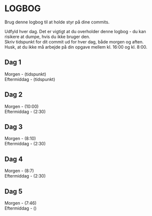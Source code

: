 # LOGBOG

Brug denne logbog til at holde styr på dine commits.

Udfyld hver dag. Det er vigtigt at du overholder denne logbog - du kan risikere at dumpe, hvis du ikke bruger den.  
Skriv tidspunkt for dit commit ud for hver dag, både morgen og aften.  
Husk, at du ikke må arbejde på din opgave mellem kl. 16:00 og kl. 8:00.

## Dag 1

Morgen - (tidspunkt)  
Eftermiddag - (tidspunkt)

## Dag 2

Morgen - (10:00)  
Eftermiddag - (2:30)

## Dag 3

Morgen - (8:10)  
Eftermiddag - (2:30)

## Dag 4

Morgen - (8:7)  
Eftermiddag - (2:30)

## Dag 5

Morgen - (7:46)  
Eftermiddag - ()
